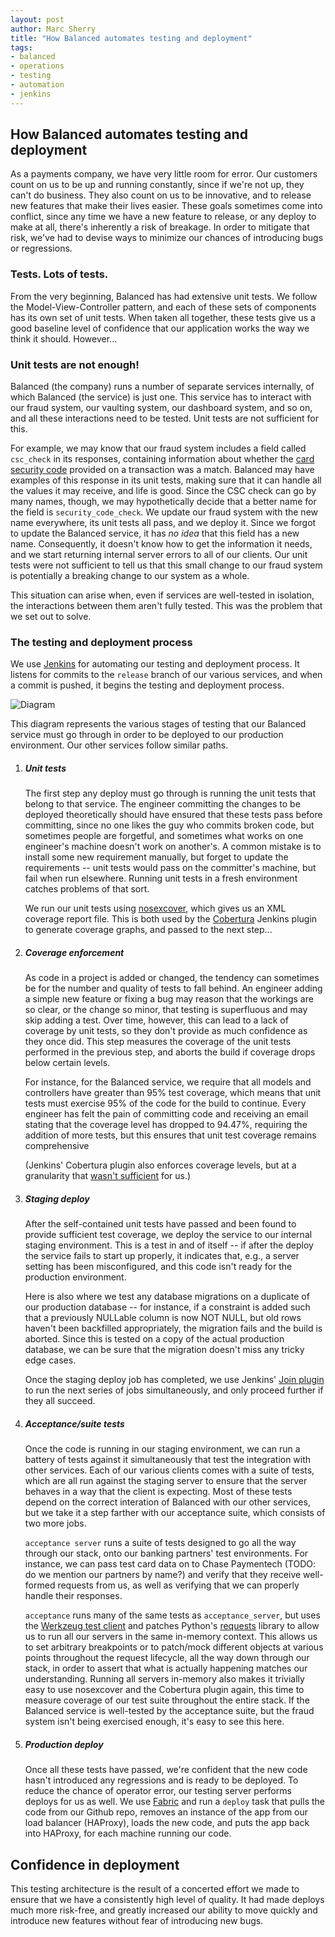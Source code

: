```yaml
---
layout: post
author: Marc Sherry
title: "How Balanced automates testing and deployment"
tags:
- balanced
- operations
- testing
- automation
- jenkins
---
```


## How Balanced automates testing and deployment

As a payments company, we have very little room for error. Our customers count on us to be up and running constantly, since if we're not up, they can't do business. They also count on us to be innovative, and to release new features that make their lives easier. These goals sometimes come into conflict, since any time we have a new feature to release, or any deploy to make at all, there's inherently a risk of breakage. In order to mitigate that risk, we've had to devise ways to minimize our chances of introducing bugs or regressions.

### Tests. Lots of tests.

From the very beginning, Balanced has had extensive unit tests. We follow the Model-View-Controller pattern, and each of these sets of components has its own set of unit tests. When taken all together, these tests give us a good baseline level of confidence that our application works the way we think it should. However...

### Unit tests are not enough!

Balanced (the company) runs a number of separate services internally, of which Balanced (the service) is just one. This service has to interact with our fraud system, our vaulting system, our dashboard system, and so on, and all these interactions need to be tested. Unit tests are not sufficient for this.

For example, we may know that our fraud system includes a field called `csc_check` in its responses, containing information about whether the [card security code](http://en.wikipedia.org/wiki/Card_security_code) provided on a transaction was a match. Balanced may have examples of this response in its unit tests, making sure that it can handle all the values it may receive, and life is good. Since the CSC check can go by many names, though, we may hypothetically decide that a better name for the field is `security_code_check`. We update our fraud system with the new name everywhere, its unit tests all pass, and we deploy it. Since we forgot to update the Balanced service, it has *no idea* that this field has a new name. Consequently, it doesn't know how to get the information it needs, and we start returning internal server errors to all of our clients. Our unit tests were not sufficient to tell us that this small change to our fraud system is potentially a breaking change to our system as a whole.

This situation can arise when, even if services are well-tested in isolation, the interactions between them aren't fully tested. This was the problem that we set out to solve.

### The testing and deployment process

We use [Jenkins](http://jenkins-ci.org/) for automating our testing and deployment process. It listens for commits to the `release` branch of our various services, and when a commit is pushed, it begins the testing and deployment process.

![Diagram](http://i.imgur.com/Tt0aQS2.png)

This diagram represents the various stages of testing that our Balanced service must go through in order to be deployed to our production environment. Our other services follow similar paths.

1. ##### Unit tests

   The first step any deploy must go through is running the unit tests that belong to that service. The engineer committing the changes to be deployed theoretically should have ensured that these tests pass before committing, since no one likes the guy who commits broken code, but sometimes people are forgetful, and sometimes what works on one engineer's machine doesn't work on another's. A common mistake is to install some new requirement manually, but forget to update the requirements -- unit tests would pass on the committer's machine, but fail when run elsewhere. Running unit tests in a fresh environment catches problems of that sort.

   We run our unit tests using [nosexcover](https://pypi.python.org/pypi/nosexcover/), which gives us an XML coverage report file. This is both used by the [Cobertura](https://wiki.jenkins-ci.org/display/JENKINS/Cobertura+Plugin) Jenkins plugin to generate coverage graphs, and passed to the next step...

1. ##### Coverage enforcement

   As code in a project is added or changed, the tendency can sometimes be for the number and quality of tests to fall behind. An engineer adding a simple new feature or fixing a bug may reason that the workings are so clear, or the change so minor, that testing is superfluous and may skip adding a test. Over time, however, this can lead to a lack of coverage by unit tests, so they don't provide as much confidence as they once did. This step measures the coverage of the unit tests performed in the previous step, and aborts the build if coverage drops below certain levels.

   For instance, for the Balanced service, we require that all models and controllers have greater than 95% test coverage, which means that unit tests must exercise 95% of the code for the build to continue. Every engineer has felt the pain of committing code and receiving an email stating that the coverage level has dropped to 94.47%, requiring the addition of more tests, but this ensures that unit test coverage remains comprehensive

    (Jenkins' Cobertura plugin also enforces coverage levels, but at a granularity that [wasn't sufficient](http://stackoverflow.com/questions/10747514/how-to-configure-jenkins-cobertura-plugin-to-monitor-specific-packages/10808868#10808868) for us.)

1. ##### Staging deploy

   After the self-contained unit tests have passed and been found to provide sufficient test coverage, we deploy the service to our internal staging environment. This is a test in and of itself -- if after the deploy the service fails to start up properly, it indicates that, e.g., a server setting has been misconfigured, and this code isn't ready for the production environment.

   Here is also where we test any database migrations on a duplicate of our production database -- for instance, if a constraint is added such that a previously NULLable column is now NOT NULL, but old rows haven't been backfilled appropriately, the migration fails and the build is aborted. Since this is tested on a copy of the actual production database, we can be sure that the migration doesn't miss any tricky edge cases.

   Once the staging deploy job has completed, we use Jenkins' [Join plugin](https://wiki.jenkins-ci.org/display/JENKINS/Join+Plugin) to run the next series of jobs simultaneously, and only proceed further if they all succeed.

1. ##### Acceptance/suite tests

   Once the code is running in our staging environment, we can run a battery of tests against it simultaneously that test the integration with other services. Each of our various clients comes with a suite of tests, which are all run against the staging server to ensure that the server behaves in a way that the client is expecting. Most of these tests depend on the correct interation of Balanced with our other services, but we take it a step farther with our acceptance suite, which consists of two more jobs.

   `acceptance server` runs a suite of tests designed to go all the way through our stack, onto our banking partners' test environments. For instance, we can pass test card data on to Chase Paymentech (TODO: do we mention our partners by name?) and verify that they receive well-formed requests from us, as well as verifying that we can properly handle their responses.

   `acceptance` runs many of the same tests as `acceptance_server`, but uses the [Werkzeug test client](http://werkzeug.pocoo.org/docs/test/) and patches Python's [requests](http://docs.python-requests.org/en/latest/) library to allow us to run all our servers in the same in-memory context. This allows us to set arbitrary breakpoints or to patch/mock different objects at various points throughout the request lifecycle, all the way down through our stack, in order to assert that what is actually happening matches our understanding. Running all servers in-memory also makes it trivially easy to use nosexcover and the Cobertura plugin again, this time to measure coverage of our test suite throughout the entire stack. If the Balanced service is well-tested by the acceptance suite, but the fraud system isn't being exercised enough, it's easy to see this here.

1. ##### Production deploy

   Once all these tests have passed, we're confident that the new code hasn't introduced any regressions and is ready to be deployed. To reduce the chance of operator error, our testing server performs deploys for us as well. We use [Fabric](http://docs.fabfile.org/en/1.6/) and run a `deploy` task that pulls the code from our Github repo, removes an instance of the app from our load balancer (HAProxy), loads the new code, and puts the app back into HAProxy, for each machine running our code.

## Confidence in deployment

This testing architecture is the result of a concerted effort we made to ensure that we have a consistently high level of quality. It had made deploys much more risk-free, and greatly increased our ability to move quickly and introduce new features without fear of introducing new bugs.
